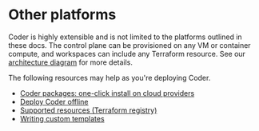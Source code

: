 # Other platforms

Coder is highly extensible and is not limited to the platforms outlined in these
docs. The control plane can be provisioned on any VM or container compute, and
workspaces can include any Terraform resource. See our
[architecture diagram](../infrastructure/architecture.md) for more details.

The following resources may help as you're deploying Coder.

- [Coder packages: one-click install on cloud providers](https://github.com/coder/packages)
- [Deploy Coder offline](../../install/offline.md)
- [Supported resources (Terraform registry)](https://registry.terraform.io)
- [Writing custom templates](../templates/README.md)

<!-- TODO: writing custom templates link-->
